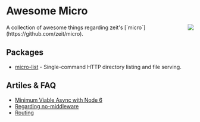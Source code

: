 # Awesome Micro

<img align="right" src="https://camo.githubusercontent.com/67335088cb7b156fb779f6d60635e70780efe714/68747470733a2f2f636c6475702e636f6d2f4a446d6d4858337568462e737667" />
A collection of awesome things regarding zeit's [`micro`](https://github.com/zeit/micro).

## Packages

- [micro-list](https://github.com/zeit/micro-list) - Single-command HTTP directory listing and file serving.

## Artiles & FAQ

- [Minimum Viable Async with Node 6](https://gist.github.com/rauchg/8199de60db48026a6670620a1c33b700)
- [Regarding no-middleware](https://github.com/zeit/micro/issues/8)
- [Routing](https://github.com/zeit/micro/issues/16)
